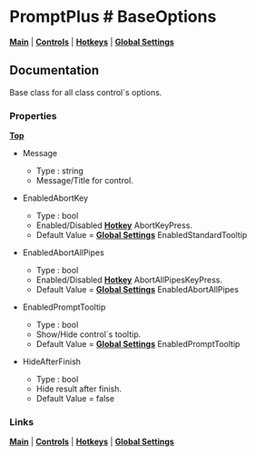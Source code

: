 # PromptPlus # BaseOptions

[**Main**](index.md#help) | 
[**Controls**](index.md#apis) |
[**Hotkeys**](index.md#hotkeys) |
[**Global Settings**](index.md#global-settings)

## Documentation
Base class for all class control´s options.

### Properties
[**Top**](#promptplus--baseoptions)

- Message
	- Type : string
	- Message/Title for control.

- EnabledAbortKey 
	- Type : bool
	- Enabled/Disabled [**Hotkey**](index.md#hotkeys) AbortKeyPress.
	- Default Value = [**Global Settings**](index.md#global-settings) EnabledStandardTooltip

- EnabledAbortAllPipes 
	- Type : bool
	- Enabled/Disabled [**Hotkey**](index.md#global-settings) AbortAllPipesKeyPress.
	- Default Value = [**Global Settings**](index.md#global-settings) EnabledAbortAllPipes
	
- EnabledPromptTooltip
	- Type : bool
	- Show/Hide control´s tooltip.
	- Default Value = [**Global Settings**](index.md#global-settings) EnabledPromptTooltip

- HideAfterFinish
	- Type : bool
	- Hide result after finish. 
	- Default Value = false

### Links
[**Main**](index.md#help) | 
[**Controls**](index.md#apis) |
[**Hotkeys**](index.md#hotkeys) |
[**Global Settings**](index.md#global-settings)



